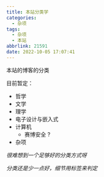 ```yaml
---
title: 本站分类学
categories:
  - 杂项
tags: 
  - 杂项
  - 本站
abbrlink: 21591
date: 2022-10-05 17:07:41
---
```




本站的博客的分类

<!-- more -->

目前暂定：


- 哲学
- 文学
- 理学
- 电子设计与嵌入式
- 计算机
  - 赛博安全 ?
- 杂项

*很难想到一个足够好的分类方式呀*

*分类还是少一点好，细节用标签来判定*